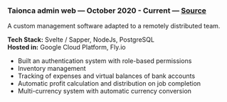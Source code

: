 ### Taionca admin web — October 2020 - Current — [Source](https://github.com/madacol/taionca)

  A custom management software adapted to a remotely distributed team.

  **Tech Stack:** Svelte / Sapper, NodeJs, PostgreSQL\
  **Hosted in:** Google Cloud Platform, Fly.io

- Built an authentication system with role-based permissions
- Inventory management
- Tracking of expenses and virtual balances of bank accounts
- Automatic profit calculation and distribution on job completion
- Multi-currency system with automatic currency conversion